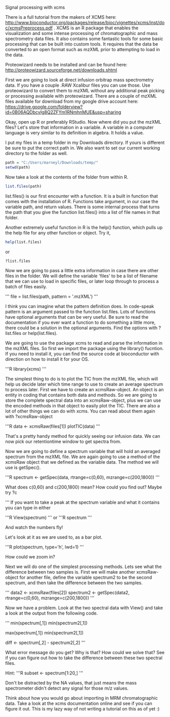 Signal processing with xcms

There is a full tutorial from the makers of XCMS here: http://www.bioconductor.org/packages/release/bioc/vignettes/xcms/inst/doc/xcmsPreprocess.pdf .  XCMS is an R package that enables the visualization and some intense processing of chromatographic and mass spectrometry data files. It also contains some fantastic tools for some basic processing that can be built into custom tools. It requires that the data be converted to an open format such as mzXML prior to attempting to load in the data.

Proteowizard needs to be installed and can be found here: http://proteowizard.sourceforge.net/downloads.shtml

First we are going to look at direct infusion orbitrap mass spectrometry data. If you have a couple .RAW Xcalibur files you can use those. Use proteowizard to convert them to mzXML without any additional peak picking or processing available with proteowizard. There are a couple of mzXML files available for download from my google drive account here: https://drive.google.com/folderview?id=0B06AQDbcyIg8Q2ZFYm1RNmhnMUE&usp=sharing

Okay, open up R or preferably RStudio. Now where did you put the mzXML files? Let's store that information in a variable. A variable in a computer language is very similar to its definition in algebra. It holds a value.

I put my files in a temp folder in my Downloads directory. If yours is different be sure to put the correct path in. We also want to set our current working directory to the folder as well.

``` R
path = "C:/Users/marneyl/Downloads/temp/"
setwd(path)
```

Now take a look at the contents of the folder from within R.

``` R
list.files(path)
```

list.files() is our first encounter with a function. It is a built in function that comes with the installation of R. Functions take argument, in our case the variable path, and return values. There is some internal process that turns the path that you give the function list.files() into a list of file names in that folder.

Another extremely useful function in R is the help() function, which pulls up the help file for any other function or object. Try it,

``` R
help(list.files)
```

or

``` R
?list.files
```

Now we are going to pass a little extra information in case there are other files in the folder. We will define the variable 'files' to be a list of filename that we can use to load in specific files, or later loop through to process a batch of files easily.

'''
file = list.files(path, pattern = '.mzXML')
'''

I think you can imagine what the pattern definition does. In code-speak pattern is an argument passed to the function list.files. Lots of functions have optional arguments that can be very useful. Be sure to read the documentation if you ever want a function to do something a little more, there could be a solution in the optional arguments. Find the options with ?list.files or help(list.files).

We are going to use the package xcms to read and parse the information in the mzXML files. So first we import the package using the library() fucntion. If you need to install it, you can find the source code at bioconductor with direction on how to install it for your OS.

'''R
library(xcms)
'''

The simplest thing to do is to plot the TIC from the mzXML file, which will help us decide later which time range to use to create an average spectrum to process later. First we have to create an xcmsRaw-object. An object is an entity in coding that contains both data and methods. So we are going to store the complete spectral data into an xcmsRaw-object, plus we can use the encoded methods in that object to easily plot the TIC. There are also a lot of other things we can do with xcms. You can read about them again with ?xcmsRaw-object

'''R
data <- xcmsRaw(files[1])
plotTIC(data)
'''

That's a pretty handy method for quickly seeing our infusion data. We can now pick our retentiontime window to get spectra from.

Now we are going to define a spectrum variable that will hold an averaged spectrum from the mzXML file. We are again going to use a method of the xcmsRaw object that we defined as the variable data. The method we will use is getSpec().

'''R
spectrum <- getSpec(data, rtrange=c(0,60), mzrange=c(200,1800))
'''

What does c(0,60) and c(200,1800) mean? How could you find out? Maybe try ?c

'''
If you want to take a peak at the spectrum variable and what it contains you can type in either

'''R
View(spectrum)
'''
or
'''R
spectrum
'''

And watch the numbers fly!

Let's look at it as we are used to, as a bar plot.

'''R
plot(spectrum, type='h', lwd=1)
'''

How could we zoom in?

Next we will do one of the simplest processing methods. Lets see what the difference between two samples is. First we will make another xcmsRaw-object for another file, define the variable spectrum2 to be the second spectrum, and then take the difference between the two samples.

'''
data2 <- xcmsRaw(files[2])
spectrum2 <- getSpec(data2, rtrange=c(0,60), mzrange=c(200,1800))
'''

Now we have a problem. Look at the two spectral data with View() and take a look at the output from the following code.

'''
min(spectrum[,1])
min(spectrum2[,1])

max(spectrum[,1])
min(spectrum2[,1])

diff <- spectrum[,2] - spectrum2[,2]
'''

What error message do you get? Why is that? How could we solve that?
See if you can figure out how to take the difference between these two spectral files.

Hint:
'''R
subset <- spectrum[1:20,]
'''

Don't be distracted by the NA values, that just means the mass spectrometer didn't detect any signal for those m/z values.

Think about how you would go about importing in MRM chromatographic data. Take a look at the xcms documentation online and see if you can figure it out. This is my lazy way of not writing a tutorial on this as of yet :)
